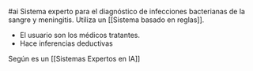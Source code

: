 #ai 
Sistema experto para el diagnóstico de infecciones bacterianas de la sangre y meningitis. 
Utiliza un [[Sistema basado en reglas]]. 

 - El usuario son los médicos tratantes. 
 - Hace inferencias deductivas

Según es un [[Sistemas Expertos en IA]]